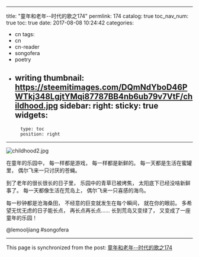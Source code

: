 
---
title: "童年和老年--时代的歌之174"
permlink: 174
catalog: true
toc_nav_num: true
toc: true
date: 2017-08-08 10:24:42
categories:
- cn
tags:
- cn
- cn-reader
- songofera
- poetry
- writing
thumbnail: https://steemitimages.com/DQmNdYboD46PWTkj348LgjtYMqi87787BB4nb6ub79v7VtF/childhood.jpg
sidebar:
    right:
        sticky: true
widgets:
    -
        type: toc
        position: right
---


![childhood2.jpg](https://steemitimages.com/DQmNdYboD46PWTkj348LgjtYMqi87787BB4nb6ub79v7VtF/childhood.jpg)



在童年的乐园中，
每一样都是游戏，
每一样都是新鲜的。
每一天都是生活在蜜罐里，
偶尔飞来一只讨厌的苍蝇。

到了老年的很长很长的日子里，
乐园中的青草已被烤焦，
太阳底下已经没啥新鲜事了。
每一天都像生活在荒岛上，
偶尔飞来一只喜感的海鸟。

每一秒钟都是沧海桑田，
不经意的巨变就发生在每个瞬间，
就在你的眼前。
多希望无忧无虑的日子能长点，
再长点再长点……
长到荒岛又变绿了，
又变成了一座童年的乐园！

@lemooljiang #songofera

- - -

This page is synchronized from the post: [童年和老年--时代的歌之174](https://steemit.com/@lemooljiang/174)
